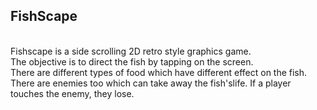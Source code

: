 ## FishScape

<br>
Fishscape is a side scrolling 2D retro style graphics game. <br>The objective is to direct the fish
by tapping on the screen.<br>There are different types of food which have different effect on the fish.
<br>There are enemies too which can take away the fish'slife. If a player touches the enemy, they lose.
